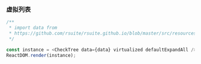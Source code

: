 ### 虚拟列表

<!--start-code-->

```js
/**
 * import data from
 * https://github.com/rsuite/rsuite.github.io/blob/master/src/resources/data/city-simplified.ts
 */

const instance = <CheckTree data={data} virtualized defaultExpandAll />;
ReactDOM.render(instance);
```

<!--end-code-->
